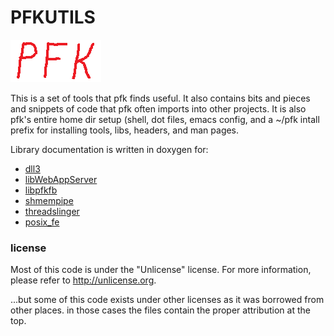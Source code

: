 
# PFKUTILS #

![PFK](/chat/html/pfk.png)

This is a set of tools that pfk finds useful.  It also contains 
bits and pieces and snippets of code that pfk often imports into other
projects.  It is also pfk's entire home dir setup (shell, dot files,
emacs config, and a ~/pfk intall prefix for installing tools, libs,
headers, and man pages.

Library documentation is written in doxygen for:

* [dll3](https://www.pfk.org/doc/dll3/html)
* [libWebAppServer](https://www.pfk.org/doc/libWebAppServer/html)
* [libpfkfb](https://www.pfk.org/doc/libpfkfb/html)
* [shmempipe](https://www.pfk.org/doc/shmempipe/html)
* [threadslinger](https://www.pfk.org/doc/threadslinger/html)
* [posix_fe](https://www.pfk.org/doc/posix_fe)

### license ###

Most of this code is under the "Unlicense" license.
For more information, please refer to <http://unlicense.org>.

...but some of this code exists under other licenses as it was borrowed from
other places.  in those cases the files contain the proper attribution at
the top.
